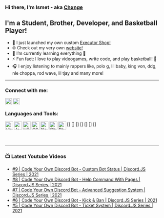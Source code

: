 ### Hi there, I'm Ismet - aka [Chxnge][website]

## I'm a Student, Brother, Developer, and Basketball Player!
- 🔭 I just launched my own custom [Executor Shop!][discord]
- 🌐 Check out my very own [website!][chxnge]
- 🌱 I’m currently learning everything 🤣
- ⚡ Fun fact: I love to play videogames, write code, and play basketball! 🤣
- 🎧 I enjoy listening to mainly rappers like, polo g, lil baby, king von, ddg, nle choppa, rod wave, lil tjay and many more!

---

### Connect with me:

[<img align="left" alt="https://www.youtube.com/channel/UCPEaJgSmjer00nbHH2HTC8A" width="22px" src="https://cdn.jsdelivr.net/npm/simple-icons@v4/icons/youtube.svg" />][website]
[<img align="left" alt="https://discord.com/invite/NwhTn79nKX" width="22px" src="https://cdn.jsdelivr.net/npm/simple-icons@v4/icons/discord.svg" />][discord]

<br />

### Languages and Tools:

[<img align="left" alt="Visual Studio Code" width="26px" src="https://cdn.jsdelivr.net/npm/simple-icons@v4/icons/visualstudiocode.svg" />]
[<img align="left" alt="Javascript" width="26px" src="https://cdn.jsdelivr.net/npm/simple-icons@v4/icons/javascript.svg" />]
[<img align="left" alt="HTML5" width="26px" src="https://cdn.jsdelivr.net/npm/simple-icons@v4/icons/html5.svg" />]
[<img align="left" alt="CSS" width="26px" src="https://cdn.jsdelivr.net/npm/simple-icons@v4/icons/css3.svg" />]
[<img align="left" alt="NodeJS" width="26px" src="https://cdn.jsdelivr.net/npm/simple-icons@v4/icons/node-dot-js.svg" />]
[<img align="left" alt="GitHub" width="26px" src="https://cdn.jsdelivr.net/npm/simple-icons@v4/icons/github.svg" />]
[<img align="left" alt="Photoshop" width="26px" src="https://cdn.jsdelivr.net/npm/simple-icons@v4/icons/adobephotoshop.svg" />]

<br />
<br />

---

### 📺 Latest Youtube Videos
<!-- YOUTUBE:START -->
- [#9 | Code Your Own Discord Bot - Custom Bot Status | Discord.JS Series | 2021](https://www.youtube.com/watch?v=u1jtjG5C6wY)
- [#8 | Code Your Own Discord Bot - Help Command With Pages | Discord.JS Series | 2021](https://www.youtube.com/watch?v=O_v0y9Vtoqw)
- [#7 | Code Your Own Discord Bot - Advanced Suggestion System | Discord.JS Series | 2021](https://www.youtube.com/watch?v=Q04HqEMU1uY)
- [#6 | Code Your Own Discord Bot - Kick & Ban | Discord.JS Series | 2021](https://www.youtube.com/watch?v=amfW9WraKT8)
- [#5 | Code Your Own Discord Bot - Ticket System | Discord.JS Series | 2021](https://www.youtube.com/watch?v=vLyjy1B1UnA)
<!-- YOUTUBE:END -->

[website]: https://www.youtube.com/channel/UCPEaJgSmjer00nbHH2HTC8A
[discord]: https://discord.com/invite/NwhTn79nKX
[chxnge]: https://chxnge.tk
